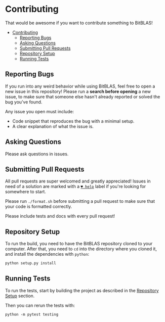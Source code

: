 # Contributing

That would be awesome if you want to contribute something to BitBLAS!

- [Contributing](CONTRIBUTING.md#contributing)
  - [Reporting Bugs](CONTRIBUTING.md#reporting-bugs)
  - [Asking Questions](CONTRIBUTING.md#asking-questions)
  - [Submitting Pull Requests](CONTRIBUTING.md#submitting-pull-requests)
  - [Repository Setup](CONTRIBUTING.md#repository-setup)
  - [Running Tests](CONTRIBUTING.md#running-tests)

## Reporting Bugs

If you run into any weird behavior while using BitBLAS, feel free to open a new issue in this repository! Please run a **search before opening** a new issue, to make sure that someone else hasn't already reported or solved the bug you've found.

Any issue you open must include:

- Code snippet that reproduces the bug with a minimal setup.
- A clear explanation of what the issue is.


## Asking Questions

Please ask questions in issues.

## Submitting Pull Requests

All pull requests are super welcomed and greatly appreciated! Issues in need of a solution are marked with a [`♥ help`](https://github.com/ianstormtaylor/BitBLAS/issues?q=is%3Aissue+is%3Aopen+label%3A%22%E2%99%A5+help%22) label if you're looking for somewhere to start.

Please run `./format.sh` before submitting a pull request to make sure that your code is formatted correctly.

Please include tests and docs with every pull request!

## Repository Setup

To run the build, you need to have the BitBLAS repository cloned to your computer. After that, you need to `cd` into the directory where you cloned it, and install the dependencies with `python`:

```bash
python setup.py install
```


## Running Tests

To run the tests, start by building the project as described in the [Repository Setup](CONTRIBUTING.md#repository-setup) section.

Then you can rerun the tests with:

```text
python -m pytest testing
```

